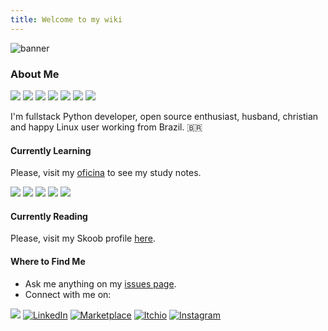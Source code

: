 ```yaml
---
title: Welcome to my wiki
---
```


![banner](https://user-images.githubusercontent.com/8174740/217497723-85b3ddf4-76d9-4ddd-b6f2-96c4099e15ce.png)

### About Me

![](https://img.shields.io/badge/Code-Python-informational?style=flat-square&logo=python&logoColor=white&color=bed5c5)
![](https://img.shields.io/badge/Shell-Bash-informational?style=flat-square&logo=gnu-bash&logoColor=white&color=bed5c5)
![](https://img.shields.io/badge/Database-Postgresql-informational?style=flat-square&logo=postgresql&logoColor=white&color=bed5c5)
![](https://img.shields.io/badge/Tools-Neovim-informational?style=flat-square&logo=neovim&logoColor=white&color=bed5c5)
![](https://img.shields.io/badge/Tools-Git-informational?style=flat-square&logo=git&logoColor=white&color=bed5c5)
![](https://img.shields.io/badge/Tools-Ansible-informational?style=flat-square&logo=ansible&logoColor=white&color=bed5c5)
![](https://img.shields.io/badge/OS-Linux-informational?style=flat-square&logo=linux&logoColor=white&color=bed5c5)

I'm fullstack Python developer, open source enthusiast, husband, christian and happy Linux user working from Brazil. 🇧🇷

#### Currently Learning

Please, visit my [oficina](https://github.com/mstuttgart/oficina) to see my study notes.

![](https://img.shields.io/badge/Code-Javascript-informational?style=flat-square&logo=javascript&logoColor=white&color=bed5c5)
![](https://img.shields.io/badge/Code-CSS-informational?style=flat-square&logo=css3&logoColor=white&color=bed5c5)
![](https://img.shields.io/badge/Code-HTML-informational?style=flat-square&logo=html5&logoColor=white&color=bed5c5)
![](https://img.shields.io/badge/Code-Node.js-informational?style=flat-square&logo=nodedotjs&logoColor=white&color=bed5c5)
![](https://img.shields.io/badge/Tools-Docker-informational?style=flat-square&logo=docker&logoColor=white&color=bed5c5)

#### Currently Reading

Please, visit my Skoob profile [here](https://www.skoob.com.br/perfil/mstuttgart).

#### Where to Find Me

- Ask me anything on my [issues page](https://github.com/mstuttgart/mstuttgart/issues).
- Connect with me on:

<p>
  <a href="mailto:michellstut@gmail.com"><img src = "https://img.shields.io/badge/gmail-red?&style=for-the-badge&logo=gmail&logoColor=white"></a> 
  <a href="https://www.linkedin.com/in/mstuttgart" target="_blank"><img alt="LinkedIn" src="https://img.shields.io/badge/linkedin-blue.svg?&style=for-the-badge&logo=linkedin&logoColor=white" /></a>
  <a href="https://marketplace.visualstudio.com/publishers/mstuttgart" target="_blank"><img alt="Marketplace" src="https://img.shields.io/badge/marketplace-yellow.svg?&style=for-the-badge&logo=visual-studio-code&logoColor=white" /></a>
  <a href="https://mstuttgart.itch.io" target="_blank"><img alt="Itchio" src="https://img.shields.io/badge/itchio-gray.svg?&style=for-the-badge&logo=itch.io&logoColor=white" /></a>
  <a href="https://www.instagram.com/michstuttgart/" target="_blank"><img alt="Instagram" src="https://img.shields.io/badge/Instagram-E4405F?style=for-the-badge&logo=instagram&logoColor=white" /></a>
</p>
